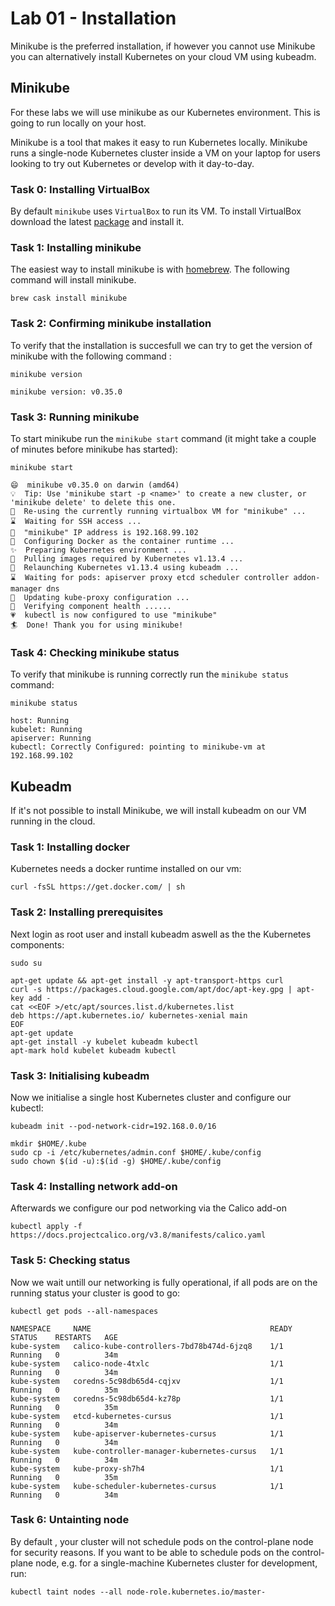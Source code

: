 # Lab 01 - Installation

Minikube is the preferred installation, if however you cannot use Minikube you 
can alternatively install Kubernetes on your cloud VM using kubeadm.

## Minikube

For these labs we will use minikube as our Kubernetes environment. This is
going to run locally on your host.

Minikube is a tool that makes it easy to run Kubernetes locally. Minikube runs a
single-node Kubernetes cluster inside a VM on your laptop for users looking to
try out Kubernetes or develop with it day-to-day.

### Task 0: Installing VirtualBox

By default `minikube` uses `VirtualBox` to run its VM.  To install VirtualBox
download the latest [package](https://download.virtualbox.org/virtualbox/6.0.4/VirtualBox-6.0.4-128413-OSX.dmg)
and install it.


### Task 1: Installing minikube

The easiest way to install minikube is with [homebrew](https://brew.sh/). The
following command will install minikube.

```
brew cask install minikube
```

### Task 2: Confirming minikube installation

To verify that the installation is succesfull we can try to get the version of
minikube with the following command :

```
minikube version

minikube version: v0.35.0
```

### Task 3: Running minikube

To start minikube run the `minikube start` command (it might take a couple of minutes
before minikube has started):

```
minikube start

😄  minikube v0.35.0 on darwin (amd64)
💡  Tip: Use 'minikube start -p <name>' to create a new cluster, or 'minikube delete' to delete this one.
🏃  Re-using the currently running virtualbox VM for "minikube" ...
⌛  Waiting for SSH access ...
📶  "minikube" IP address is 192.168.99.102
🐳  Configuring Docker as the container runtime ...
✨  Preparing Kubernetes environment ...
🚜  Pulling images required by Kubernetes v1.13.4 ...
🔄  Relaunching Kubernetes v1.13.4 using kubeadm ...
⌛  Waiting for pods: apiserver proxy etcd scheduler controller addon-manager dns
📯  Updating kube-proxy configuration ...
🤔  Verifying component health ......
💗  kubectl is now configured to use "minikube"
🏄  Done! Thank you for using minikube!
```

### Task 4: Checking minikube status

To verify that minikube is running correctly run the `minikube status` command:

```
minikube status

host: Running
kubelet: Running
apiserver: Running
kubectl: Correctly Configured: pointing to minikube-vm at 192.168.99.102
```

## Kubeadm

If it's not possible to install Minikube, we will install kubeadm on our VM 
running in the cloud.

### Task 1: Installing docker

Kubernetes needs a docker runtime installed on our vm:

```
curl -fsSL https://get.docker.com/ | sh
```

### Task 2: Installing prerequisites

Next login as root user and install kubeadm aswell as the the Kubernetes components:

```
sudo su

apt-get update && apt-get install -y apt-transport-https curl
curl -s https://packages.cloud.google.com/apt/doc/apt-key.gpg | apt-key add -
cat <<EOF >/etc/apt/sources.list.d/kubernetes.list
deb https://apt.kubernetes.io/ kubernetes-xenial main
EOF
apt-get update
apt-get install -y kubelet kubeadm kubectl
apt-mark hold kubelet kubeadm kubectl
```

### Task 3: Initialising kubeadm

Now we initialise a single host Kubernetes cluster and configure our kubectl:

```
kubeadm init --pod-network-cidr=192.168.0.0/16

mkdir $HOME/.kube
sudo cp -i /etc/kubernetes/admin.conf $HOME/.kube/config
sudo chown $(id -u):$(id -g) $HOME/.kube/config
```

### Task 4: Installing network add-on

Afterwards we configure our pod networking via the Calico add-on

```
kubectl apply -f https://docs.projectcalico.org/v3.8/manifests/calico.yaml
```

### Task 5: Checking status

Now we wait untill our networking is fully operational, if all pods are on the 
running status your cluster is good to go:

```
kubectl get pods --all-namespaces

NAMESPACE     NAME                                        READY   STATUS    RESTARTS   AGE
kube-system   calico-kube-controllers-7bd78b474d-6jzq8    1/1     Running   0          34m
kube-system   calico-node-4txlc                           1/1     Running   0          34m
kube-system   coredns-5c98db65d4-cqjxv                    1/1     Running   0          35m
kube-system   coredns-5c98db65d4-kz78p                    1/1     Running   0          35m
kube-system   etcd-kubernetes-cursus                      1/1     Running   0          34m
kube-system   kube-apiserver-kubernetes-cursus            1/1     Running   0          34m
kube-system   kube-controller-manager-kubernetes-cursus   1/1     Running   0          34m
kube-system   kube-proxy-sh7h4                            1/1     Running   0          35m
kube-system   kube-scheduler-kubernetes-cursus            1/1     Running   0          34m
```
### Task 6: Untainting node

By default , your cluster will not schedule pods on the control-plane node for security reasons. If you want to be able to schedule pods on the control-plane node, e.g. for a single-machine Kubernetes cluster for development, run:

```
kubectl taint nodes --all node-role.kubernetes.io/master-
```